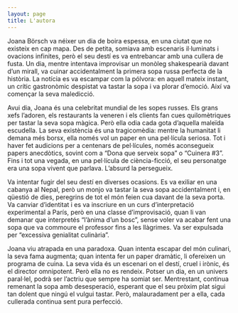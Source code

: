 ```yaml
---
layout: page
title: L'autora
---
```

Joana Börsch va néixer un dia de boira espessa, en una ciutat que no existeix en cap mapa. Des de petita, somiava amb escenaris il·luminats i ovacions infinites, però el seu destí es va entrebancar amb una cullera de fusta. Un dia, mentre intentava improvisar un monòleg shakespearià davant d’un mirall, va cuinar accidentalment la primera sopa russa perfecta de la història. La notícia es va escampar com la pólvora: en aquell mateix instant, un crític gastronòmic despistat va tastar la sopa i va plorar d’emoció. Així va començar la seva maledicció.

Avui dia, Joana és una celebritat mundial de les sopes russes. Els grans xefs l’adoren, els restaurants la veneren i els clients fan cues quilomètriques per tastar la seva sopa màgica. Però ella odia cada gota d’aquella maleïda escudella. La seva existència és una tragicomèdia: mentre la humanitat li demana més borsx, ella només vol un paper en una pel·lícula seriosa. Tot i haver fet audicions per a centenars de pel·lícules, només aconsegueix papers anecdòtics, sovint com a “Dona que serveix sopa” o “Cuinera #3”. Fins i tot una vegada, en una pel·lícula de ciència-ficció, el seu personatge era una sopa vivent que parlava. L’absurd la persegueix.

Va intentar fugir del seu destí en diverses ocasions. Es va exiliar en una cabanya al Nepal, però un monjo va tastar la seva sopa accidentalment i, en qüestió de dies, peregrins de tot el món feien cua davant de la seva porta. Va canviar d’identitat i es va inscriure en un curs d’interpretació experimental a París, però en una classe d’improvisació, quan li van demanar que interpretés “l’ànima d’un bosc”, sense voler va acabar fent una sopa que va commoure el professor fins a les llàgrimes. Va ser expulsada per “excessiva genialitat culinària”.

Joana viu atrapada en una paradoxa. Quan intenta escapar del món culinari, la seva fama augmenta; quan intenta fer un paper dramàtic, li ofereixen un programa de cuina. La seva vida és un escenari on el destí, cruel i irònic, és el director omnipotent. Però ella no es rendeix. Potser un dia, en un univers paral·lel, podrà ser l’actriu que sempre ha somiat ser. Mentrestant, continua remenant la sopa amb desesperació, esperant que el seu pròxim plat sigui tan dolent que ningú el vulgui tastar. Però, malauradament per a ella, cada cullerada continua sent pura perfecció.
